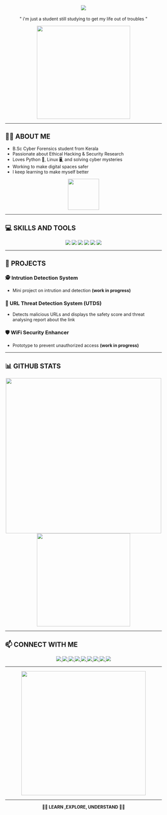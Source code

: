 <h1 align="center"><b>
  <img src="https://readme-typing-svg.herokuapp.com?font=georgia&size=35&duration=3000&color=FFFFFF&center=true&vCenter=true&width=600&lines=⚡+MIDHUN+SHABU+⚡;CYBER+FORENSIC+ENTHUSIAST;ETHICAL+HACKING+EXPLORER;BREAKING+LIMITS+🚀">
</b></h1>
<p align="center">
" i'm just a student still studying to get my life out of troubles "</p>
</p>

<p align="center">
  <img src="https://media.giphy.com/media/l0MYt5jPR6QX5pnqM/giphy.gif" width="300"/>
</p>

---

## 🧑‍💻 ABOUT ME

- B.Sc Cyber Forensics student from Kerala  
- Passionate about Ethical Hacking & Security Research  
- Loves Python 🐍, Linux 🖥, and solving cyber mysteries  
- Working to make digital spaces safer  
- I keep learning to make myself better

<p align="center">
  <img src="https://img.icons8.com/color/96/000000/cyber-security.png" width="100"/>
</p>

---

## 💻 SKILLS AND TOOLS
<p align="center">
  <img src="https://img.shields.io/badge/Python-3776AB?style=for-the-badge&logo=python&logoColor=white"/>
  <img src="https://img.shields.io/badge/C++-00599C?style=for-the-badge&logo=c%2B%2B&logoColor=white"/>
  <img src="https://img.shields.io/badge/Linux-FCC624?style=for-the-badge&logo=linux&logoColor=black"/>
  <img src="https://img.shields.io/badge/GitHub-181717?style=for-the-badge&logo=github&logoColor=white"/>
  <img src="https://img.shields.io/badge/SQL-00758F?style=for-the-badge&logo=mysql&logoColor=white"/>
  <img src="https://img.shields.io/badge/Kali_Linux-557C94?style=for-the-badge&logo=kali-linux&logoColor=white"/>
</p>

---

## 📂 PROJECTS

### 🕵 Intrution Detection System
- Mini project on intrution and detection <b>(work in progress)</b>


### 🔗 URL Threat Detection System (UTDS)
- Detects malicious URLs and displays the safety score and threat analysing report about the link


### 🛡 WiFi Security Enhancer
- Prototype to prevent unauthorized access <b>(work in progress)</b> 

---

## 📊 GITHUB STATS
<p align="center">
  <img src="https://github-readme-stats.vercel.app/api?username=midhunshabu&show_icons=true&theme=dark" width="500"/>
  <img src="https://github-readme-stats.vercel.app/api/top-langs/?username=midhunshabu&layout=compact&theme=dark" width="300"/>
</p>

---

## 📫 CONNECT WITH ME

<p align="center">
  <a href="https://www.instagram.com/its_midhunshabu?igsh=MXJyMnZvaGc2d3dycg==" target="_blank">
    <img src="https://img.shields.io/badge/Instagram-E4405F?style=for-the-badge&logo=instagram&logoColor=white"/>
  </a>
  <a href="https://www.facebook.com/share/16MsKu8Cf6/" target="_blank">
    <img src="https://img.shields.io/badge/Facebook-1877F2?style=for-the-badge&logo=facebook&logoColor=white"/>
  </a>
  <a href="https://www.threads.net/@its_midhunshabu" target="_blank">
    <img src="https://img.shields.io/badge/Threads-000000?style=for-the-badge&logo=threads&logoColor=white"/>
  </a>
  <a href="https://twitter.com/midhun_shabu" target="_blank">
    <img src="https://img.shields.io/badge/X-000000?style=for-the-badge&logo=x&logoColor=white"/>
  </a>
  <a href="https://t.me/midhun_shabu" target="_blank">
    <img src="https://img.shields.io/badge/Telegram-26A5E4?style=for-the-badge&logo=telegram&logoColor=white"/>
  </a>
  <a href="https://www.snapchat.com/add/midhun_shabu?share_id=Ac3hKyvulwE&locale=en-US" target="_blank">
    <img src="https://img.shields.io/badge/Snapchat-FFFC00?style=for-the-badge&logo=snapchat&logoColor=black"/>
  </a>
  <a href="https://www.linkedin.com/in/midhun-shabu-puthanveetil" target="_blank">
    <img src="https://img.shields.io/badge/LinkedIn-0A66C2?style=for-the-badge&logo=linkedin&logoColor=white"/>
  </a>
  <a href="mailto:midhunshabu18102004@gmail.com">
    <img src="https://img.shields.io/badge/Email-D14836?style=for-the-badge&logo=gmail&logoColor=white"/>
  </a>
  <a href="https://github.com/midhunshabu" target="_blank">
    <img src="https://img.shields.io/badge/GitHub-181717?style=for-the-badge&logo=github&logoColor=white"/>
  </a>
</p>

---

<p align="center">
  <img src="https://media.giphy.com/media/eCqFYAVjjDksg/giphy.gif" width="400"/>
</p>

---

<p align="center"><b>🕵‍♂ LEARN ,EXPLORE, UNDERSTAND 🕵‍♂</b></p>
